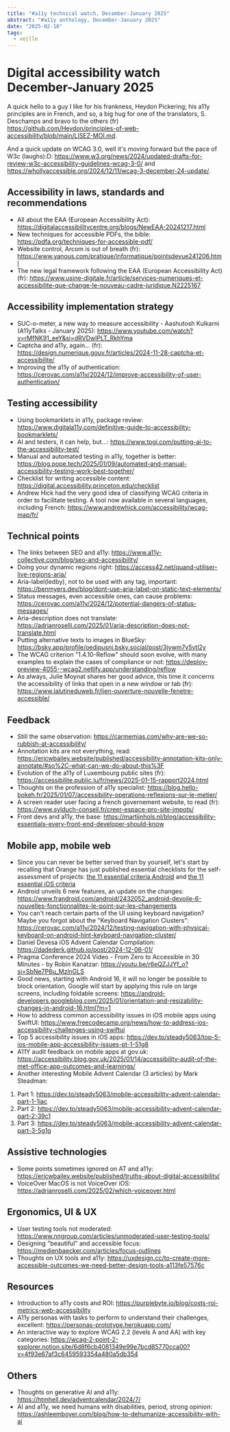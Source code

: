 ```yaml
---
title: "#a11y technical watch, December-January 2025"
abstract: "#a11y anthology, December-January 2025"
date: "2025-02-10"
tags:
  - veille
---
```


# Digital accessibility watch December-January 2025

A quick hello to a guy I like for his frankness, Heydon Pickering; his a11y principles are in French, and so, a big hug for one of the translators, S. Deschamps and bravo to the others (fr) https://github.com/Heydon/principles-of-web-accessibility/blob/main/LISEZ-MOI.md.

And a quick update on WCAG 3.0, well it's moving forward but the pace of W3c (laughs):D: https://www.w3.org/news/2024/updated-drafts-for-review-w3c-accessibility-guidelines-wcag-3-0/ and https://whollyaccessible.org/2024/12/11/wcag-3-december-24-update/.

## Accessibility in laws, standards and recommendations

- All about the EAA (European Accessibility Act): https://digitalaccessibilitycentre.org/blogs/NewEAA-20241217.html
- New techniques for accessible PDFs, the bible: https://pdfa.org/techniques-for-accessible-pdf/
- Website control, Arcom is out of breath (fr): https://www.yanous.com/pratique/informatique/pointsdevue241206.html
- The new legal framework following the EAA (European Accessibility Act) (fr): https://www.usine-digitale.fr/article/services-numeriques-et-accessibilite-que-change-le-nouveau-cadre-juridique.N2225167

## Accessibility implementation strategy

- SUC-o-meter, a new way to measure accessibility - Aashutosh Kulkarni (A11yTalks - January 2025): https://www.youtube.com/watch?v=rMfNK91_eeY&si=dRVDwIPLT_RkhYma
- Captcha and a11y, again... (fr): https://design.numerique.gouv.fr/articles/2024-11-28-captcha-et-accessibilite/
- Improving the a11y of authentication: https://cerovac.com/a11y/2024/12/improve-accessibility-of-user-authentication/

## Testing accessibility

- Using bookmarklets in a11y, package review: https://www.digitala11y.com/definitive-guide-to-accessibility-bookmarklets/
- AI and testers, it can help, but...: https://www.tpgi.com/putting-ai-to-the-accessibility-test/
- Manual and automated testing in a11y, together is better: https://blog.pope.tech/2025/01/09/automated-and-manual-accessibility-testing-work-best-together/
- Checklist for writing accessible content: https://digital.accessibility.princeton.edu/checklist
- Andrew Hick had the very good idea of ​​classifying WCAG criteria in order to facilitate testing. A tool now available in several languages, including French: https://www.andrewhick.com/accessibility/wcag-map/fr/

## Technical points

- The links between SEO and a11y: https://www.a11y-collective.com/blog/seo-and-accessibility/
- Doing your dynamic regions right: https://access42.net/quand-utiliser-live-regions-aria/
- Aria-label(ledby), not to be used with any tag, important: https://benmyers.dev/blog/dont-use-aria-label-on-static-text-elements/
- Status messages, even accessible ones, can cause problems: https://cerovac.com/a11y/2024/12/potential-dangers-of-status-messages/
- Aria-description does not translate: https://adrianroselli.com/2025/01/aria-description-does-not-translate.html
- Putting alternative texts to images in BlueSky: https://bsky.app/profile/oedipusnj.bsky.social/post/3jywm7v5vtl2y
- The WCAG criterion "1.4.10-Reflow" should soon evolve, with many examples to explain the cases of compliance or not: https://deploy-preview-4055--wcag2.netlify.app/understanding/reflow
- As always, Julie Moynat shares her good advice, this time it concerns the accessibility of links that open in a new window or tab (fr): https://www.lalutineduweb.fr/lien-ouverture-nouvelle-fenetre-accessible/

## Feedback

- Still the same observation: https://carmemias.com/why-are-we-so-rubbish-at-accessibility/
- Annotation kits are not everything, read: https://ericwbailey.website/published/accessibility-annotation-kits-only-annotate/#so%2C-what-can-we-do-about-this%3F
- Evolution of the a11y of Luxembourg public sites (fr): https://accessibilite.public.lu/fr/news/2025-01-15-rapport2024.html
- Thoughts on the profession of a11y specialist: https://blog.hello-bokeh.fr/2025/01/07/accessibility-operations-reflexions-sur-le-metier/
- A screen reader user facing a french governement website, to read (fr): https://www.sylduch-conseil.fr/creer-espace-pro-site-impots/
- Front devs and a11y, the base: https://martijnhols.nl/blog/accessibility-essentials-every-front-end-developer-should-know

## Mobile app, mobile web

- Since you can never be better served than by yourself, let's start by recalling that Orange has just published essential checklists for the self-assessment of projects: <a href="https://a11y-guidelines.orange.com/en/mobile/android/checklist/">the 11 essential criteria Android</a> and <a href="<https://a11y-guidelines.orange.com/en/mobile/ios/checklist/">the 11 essential iOS criteria</a>
- Android unveils 6 new features, an update on the changes: https://www.frandroid.com/android/2432052_android-devoile-6-nouvelles-fonctionnalites-le-point-sur-les-changements
- You can't reach certain parts of the UI using keyboard navigation? Maybe you forgot about the "Keyboard Navigation Clusters": https://cerovac.com/a11y/2024/12/testing-navigation-with-physical-keyboard-on-android-hint-keyboard-navigation-cluster/
- Daniel Devesa iOS Advent Calendar Compilation: https://dadederk.github.io/post/2024-12-06-01/
- Pragma Conference 2024 Video - From Zero to Accessible in 30 Minutes - by Robin Kanatzar: https://youtu.be/r6eQZJJYf_o?si=SbNe7P6u_MzlnGLS
- Good news, starting with Android 16, it will no longer be possible to block orientation, Google will start by applying this rule on large screens, including foldable screens: https://android-developers.googleblog.com/2025/01/orientation-and-resizability-changes-in-android-16.html?m=1
- How to address common accessibility issues in iOS mobile apps using SwiftUI: https://www.freecodecamp.org/news/how-to-address-ios-accessibility-challenges-using-swiftui
- Top 5 accessibility issues in iOS apps: https://dev.to/steady5063/top-5-ios-mobile-app-accessibility-issues-pt-1-51g8
- A11Y audit feedback on mobile apps at gov.uk: https://accessibility.blog.gov.uk/2025/01/14/accessibility-audit-of-the-met-office-app-outcomes-and-learnings/
- Another interesting Mobile Advent Calendar (3 articles) by Mark Steadman:

1. Part 1: https://dev.to/steady5063/mobile-accessibility-advent-calendar-part-1-1iac
2. Part 2: https://dev.to/steady5063/mobile-accessibility-advent-calendar-part-2-39c1
3. Part 3: https://dev.to/steady5063/mobile-accessibility-advent-calendar-part-3-5g1g

## Assistive technologies 

- Some points sometimes ignored on AT and a11y: https://ericwbailey.website/published/truths-about-digital-accessibility/
- VoiceOver MacOS is not VoiceOver iOS: https://adrianroselli.com/2025/02/which-voiceover.html

## Ergonomics, UI & UX

- User testing tools not moderated: https://www.nngroup.com/articles/unmoderated-user-testing-tools/
- Designing "beautiful" and accessible focus: https://medienbaecker.com/articles/focus-outlines
- Thoughts on UX tools and a11y: https://uxdesign.cc/to-create-more-accessible-outcomes-we-need-better-design-tools-a113fe57576c

## Resources

- Introduction to a11y costs and ROI: https://purplebyte.io/blog/costs-roi-metrics-web-accessibility
- A11y personas with tasks to perform to understand their challenges, excellent: https://personas-prototype.herokuapp.com/
- An interactive way to explore WCAG 2.2 (levels A and AA) with key categories: https://wcag-2-point-2-explorer.notion.site/6d8f6cb4081349e99e7bcd85770cca00?v=4f93e67af3c6459593354a480a5db354

## Others

- Thoughts on generative AI and a11y: https://htmhell.dev/adventcalendar/2024/7/
- AI and a11y, we need humans with disabilities, period, strong opinion: https://ashleemboyer.com/blog/how-to-dehumanize-accessibility-with-ai
